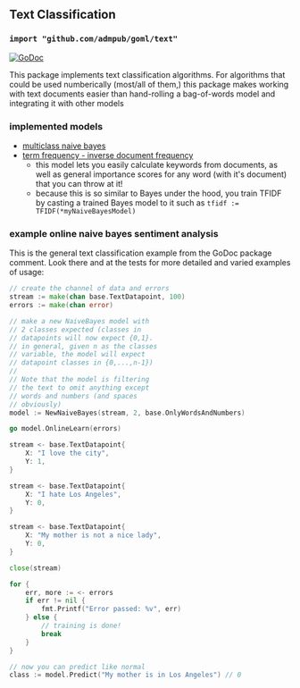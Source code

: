 ## Text Classification
### `import "github.com/admpub/goml/text"`

[![GoDoc](https://godoc.org/github.com/admpub/goml/text?status.svg)](https://godoc.org/github.com/admpub/goml/text)

This package implements text classification algorithms. For algorithms that could be used numberically (most/all of them,) this package makes working with text documents easier than hand-rolling a bag-of-words model and integrating it with other models

### implemented models

- [multiclass naive bayes](bayes.go)
- [term frequency - inverse document frequency](tfidf.go)
  * this model lets you easily calculate keywords from documents, as well as general importance scores for any word (with it's document) that you can throw at it!
  * because this is so similar to Bayes under the hood, you train TFIDF by casting a trained Bayes model to it such as `tfidf := TFIDF(*myNaiveBayesModel)`

### example online naive bayes sentiment analysis

This is the general text classification example from the GoDoc package comment. Look there and at the tests for more detailed and varied examples of usage:
```go
// create the channel of data and errors
stream := make(chan base.TextDatapoint, 100)
errors := make(chan error)

// make a new NaiveBayes model with
// 2 classes expected (classes in
// datapoints will now expect {0,1}.
// in general, given n as the classes
// variable, the model will expect
// datapoint classes in {0,...,n-1})
//
// Note that the model is filtering
// the text to omit anything except
// words and numbers (and spaces
// obviously)
model := NewNaiveBayes(stream, 2, base.OnlyWordsAndNumbers)

go model.OnlineLearn(errors)

stream <- base.TextDatapoint{
	X: "I love the city",
	Y: 1,
}

stream <- base.TextDatapoint{
	X: "I hate Los Angeles",
	Y: 0,
}

stream <- base.TextDatapoint{
	X: "My mother is not a nice lady",
	Y: 0,
}

close(stream)

for {
	err, more := <- errors
	if err != nil {
		fmt.Printf("Error passed: %v", err)
	} else {
		// training is done!
		break
	}
}

// now you can predict like normal
class := model.Predict("My mother is in Los Angeles") // 0
```
